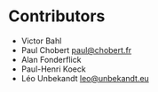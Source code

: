 # Contributors
- Victor Bahl
- Paul Chobert <paul@chobert.fr>
- Alan Fonderflick
- Paul-Henri Koeck
- Léo Unbekandt <leo@unbekandt.eu>
